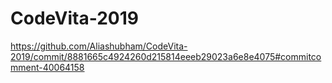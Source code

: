 # CodeVita-2019
https://github.com/Aliashubham/CodeVita-2019/commit/8881665c4924260d215814eeeb29023a6e8e4075#commitcomment-40064158
